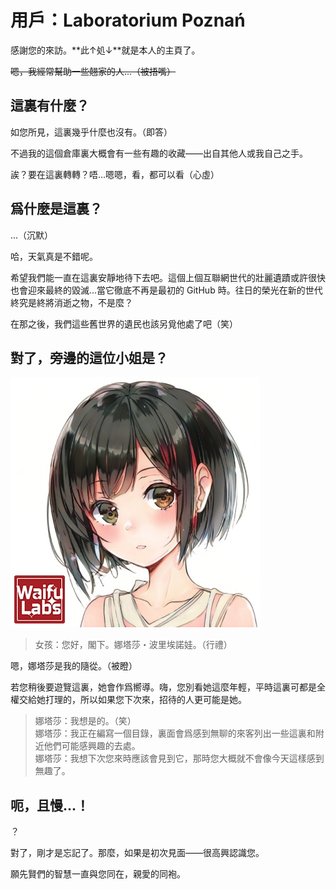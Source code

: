 # 用戶：Laboratorium Poznań

感謝您的來訪。**此↑処↓**就是本人的主頁了。<br>

~~嗯，我經常幫助一些翹家的人...（被捂嘴）~~

## 這裏有什麼？

如您所見，這裏幾乎什麼也沒有。（即答）<br>

不過我的這個倉庫裏大概會有一些有趣的收藏——出自其他人或我自己之手。<br>

誒？要在這裏轉轉？唔...嗯嗯，看，都可以看（心虛）

## 爲什麼是這裏？

...（沉默）<br>

哈，天氣真是不錯呢。<br>

希望我們能一直在這裏安靜地待下去吧。這個上個互聯網世代的壯麗遺蹟或許很快也會迎來最終的毀滅...當它徹底不再是最初的 GitHub 時。往日的榮光在新的世代終究是終將消逝之物，不是麼？<br>

在那之後，我們這些舊世界的遺民也該另覓他處了吧（笑）

## 對了，旁邊的這位小姐是？

![Natasha](nts.jpg)

> 女孩：您好，閣下。娜塔莎・波里埃諾娃。（行禮）

嗯，娜塔莎是我的隨從。（被瞪）<br>

若您稍後要遊覽這裏，她會作爲嚮導。嗨，您別看她這麼年輕，平時這裏可都是全權交給她打理的，所以如果您下次來，招待的人更可能是她。

> 娜塔莎：我想是的。（笑）<br>
> 娜塔莎：我正在編寫一個目錄，裏面會爲感到無聊的來客列出一些這裏和附近他們可能感興趣的去處。<br>
> 娜塔莎：我想下次您來時應該會見到它，那時您大概就不會像今天這樣感到無趣了。


## 呃，且慢...！

？<br>

對了，剛才是忘記了。那麼，如果是初次見面——很高興認識您。<br>

願先賢們的智慧一直與您同在，親愛的同袍。



